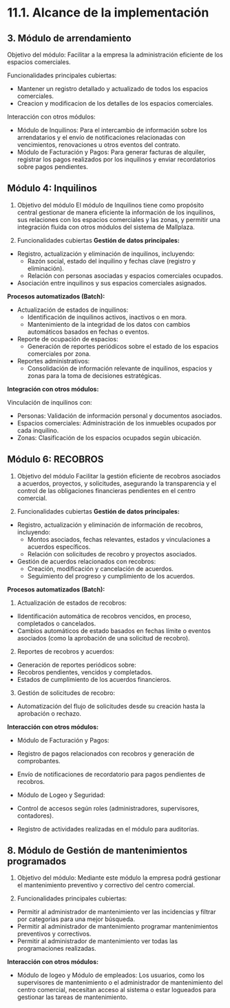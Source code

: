 # 11.1. Alcance de la implementación
## 3. Módulo de arrendamiento
Objetivo del módulo: Facilitar a la empresa la administración eficiente de los espacios comerciales.

Funcionalidades principales cubiertas:
- Mantener un registro detallado y actualizado de todos los espacios comerciales.
- Creacion y modificacion de los detalles de los espacios comerciales.

Interacción con otros módulos:
- Módulo de Inquilinos: Para el intercambio de información sobre los arrendatarios y el envío de notificaciones relacionadas con vencimientos, renovaciones u otros eventos del contrato.
- Módulo de Facturación y Pagos: Para generar facturas de alquiler, registrar los pagos realizados por los inquilinos y enviar recordatorios sobre pagos pendientes.
## Módulo 4: Inquilinos
1. Objetivo del módulo
El módulo de Inquilinos tiene como propósito central gestionar de manera eficiente la información de los inquilinos, sus relaciones con los espacios comerciales y las zonas, y permitir una integración fluida con otros módulos del sistema de Mallplaza.

2. Funcionalidades cubiertas
**Gestión de datos principales:**
- Registro, actualización y eliminación de inquilinos, incluyendo:
  - Razón social, estado del inquilino y fechas clave (registro y eliminación).
  - Relación con personas asociadas y espacios comerciales ocupados.
- Asociación entre inquilinos y sus espacios comerciales asignados.

**Procesos automatizados (Batch):**

- Actualización de estados de inquilinos:
  - Identificación de inquilinos activos, inactivos o en mora.
  - Mantenimiento de la integridad de los datos con cambios automáticos basados en fechas o eventos.
- Reporte de ocupación de espacios:
  - Generación de reportes periódicos sobre el estado de los espacios comerciales por zona.
- Reportes administrativos:
  - Consolidación de información relevante de inquilinos, espacios y zonas para la toma de decisiones estratégicas.

**Integración con otros módulos:**

Vinculación de inquilinos con:
- Personas: Validación de información personal y documentos asociados.
- Espacios comerciales: Administración de los inmuebles ocupados por cada inquilino.
- Zonas: Clasificación de los espacios ocupados según ubicación.

## Módulo 6: RECOBROS
1. Objetivo del módulo
Facilitar la gestión eficiente de recobros asociados a acuerdos, proyectos, y solicitudes, asegurando la transparencia y el control de las obligaciones financieras pendientes en el centro comercial.

2. Funcionalidades cubiertas
**Gestión de datos principales:**
- Registro, actualización y eliminación de información de recobros, incluyendo:
  - Montos asociados, fechas relevantes, estados y vinculaciones a acuerdos específicos.
  - Relación con solicitudes de recobro y proyectos asociados.
- Gestión de acuerdos relacionados con recobros:
  - Creación, modificación y cancelación de acuerdos.
  - Seguimiento del progreso y cumplimiento de los acuerdos.

**Procesos automatizados (Batch):**

1. Actualización de estados de recobros:
  - IIdentificación automática de recobros vencidos, en proceso, completados o cancelados.
  - Cambios automáticos de estado basados en fechas límite o eventos asociados (como la aprobación de una solicitud de recobro).
2. Reportes de recobros y acuerdos:
  - Generación de reportes periódicos sobre:
   - Recobros pendientes, vencidos y completados.
   - Estados de cumplimiento de los acuerdos financieros.
3. Gestión de solicitudes de recobro:
  - Automatización del flujo de solicitudes desde su creación hasta la aprobación o rechazo.


**Interacción con otros módulos:**

 - Módulo de Facturación y Pagos:
  - Registro de pagos relacionados con recobros y generación de comprobantes.
  - Envío de notificaciones de recordatorio para pagos pendientes de recobros.

 - Módulo de Logeo y Seguridad:
  - Control de accesos según roles (administradores, supervisores, contadores).
  - Registro de actividades realizadas en el módulo para auditorías.

## 8. Módulo de Gestión de mantenimientos programados
1. Objetivo del módulo: Mediante este módulo la empresa podrá gestionar el mantenimiento preventivo y correctivo del centro comercial.

2. Funcionalidades principales cubiertas:
- Permitir al administrador de mantenimiento ver las incidencias y filtrar por categorias para una mejor búsqueda.
- Permitir al administrador de mantenimiento programar mantenimientos preventivos y correctivos.
- Permitir al administrador de mantenimiento ver todas las programaciones realizadas.
  
**Interacción con otros módulos:**
- Módulo de logeo y Módulo de empleados: Los usuarios, como los supervisores de mantenimiento o el administrador de mantenimiento del centro comercial, necesitan acceso al sistema o estar logueados para gestionar las tareas de mantenimiento. 

